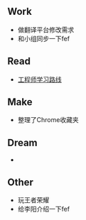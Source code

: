 ## Work

- 做翻译平台修改需求
- 和小组同步一下fef

## Read

- [工程师学习路线](https://codeburst.io/the-2018-web-developer-roadmap-826b1b806e8d)

## Make

- 整理了Chrome收藏夹

## Dream

- 

## Other

- 玩王者荣耀
- 给李阳介绍一下fef